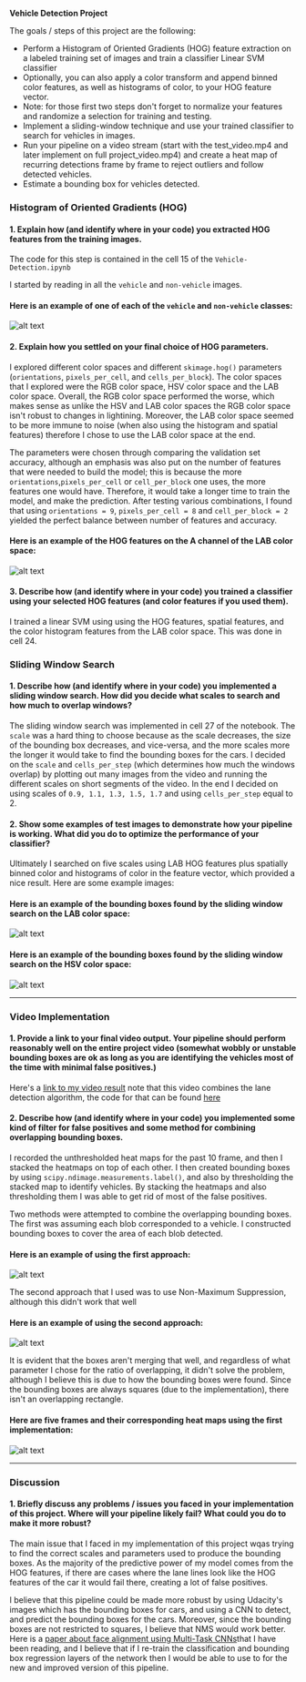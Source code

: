 **Vehicle Detection Project**

The goals / steps of this project are the following:

* Perform a Histogram of Oriented Gradients (HOG) feature extraction on a labeled training set of images and train a classifier Linear SVM classifier
* Optionally, you can also apply a color transform and append binned color features, as well as histograms of color, to your HOG feature vector. 
* Note: for those first two steps don't forget to normalize your features and randomize a selection for training and testing.
* Implement a sliding-window technique and use your trained classifier to search for vehicles in images.
* Run your pipeline on a video stream (start with the test_video.mp4 and later implement on full project_video.mp4) and create a heat map of recurring detections frame by frame to reject outliers and follow detected vehicles.
* Estimate a bounding box for vehicles detected.

[image1]: ./README_images/car_noncar.png
[image2]: ./README_images/hog.png
[image3]: ./README_images/lab_bb.png
[image4]: ./README_images/hsv_bb.png
[image5]: ./README_images/lab_hm.png
[image6]: ./README_images/lab_bb.png
[image7]: ./README_images/5_video_frames.png


### Histogram of Oriented Gradients (HOG)

#### 1. Explain how (and identify where in your code) you extracted HOG features from the training images.

The code for this step is contained in the cell 15 of the `Vehicle-Detection.ipynb`

I started by reading in all the `vehicle` and `non-vehicle` images.  

#### Here is an example of one of each of the `vehicle` and `non-vehicle` classes:

![alt text][image1]


#### 2. Explain how you settled on your final choice of HOG parameters.

I explored different color spaces and different `skimage.hog()` parameters (`orientations`, `pixels_per_cell`, and `cells_per_block`).  The color spaces that I explored were the RGB color space, HSV color space and the LAB color space. Overall, the RGB color space performed the worse, which makes sense as unlike the HSV and LAB color spaces the RGB color space isn't robust to changes in lightining. Moreover, the LAB color space seemed to be more immune to noise (when also using the histogram and spatial features) therefore I chose to use the LAB color space at the end.

The parameters were chosen through comparing the validation set accuracy, although an emphasis was also put on the number of features that were needed to build the model; this is because the more `orientations`,`pixels_per_cell` or `cell_per_block` one uses, the more features one would have. Therefore, it would take a longer time to train the model, and make the prediction. After testing various combinations, I found that using `orientations = 9`, `pixels_per_cell = 8` and `cell_per_block = 2` yielded the perfect balance between number of features and accuracy.

#### Here is an example of the HOG features on the A channel of the LAB color space:

![alt text][image2]

#### 3. Describe how (and identify where in your code) you trained a classifier using your selected HOG features (and color features if you used them).

I trained a linear SVM using using the HOG features, spatial features, and the color histogram features from the LAB color space. This was done in cell 24.

### Sliding Window Search

#### 1. Describe how (and identify where in your code) you implemented a sliding window search.  How did you decide what scales to search and how much to overlap windows?

The sliding window search was implemented in cell 27 of the notebook. The `scale` was a hard thing to choose because as the scale decreases, the size of the bounding box decreases, and vice-versa, and the more scales more the longer it would take to find the bounding boxes for the cars. I decided on the `scale` and `cells_per_step` (which determines how much the windows overlap) by plotting out many images from the video and running the different scales on short segments of the video. In the end I decided on using scales of `0.9, 1.1, 1.3, 1.5, 1.7` and using `cells_per_step` equal to 2.


#### 2. Show some examples of test images to demonstrate how your pipeline is working.  What did you do to optimize the performance of your classifier?

Ultimately I searched on five scales using LAB HOG features plus spatially binned color and histograms of color in the feature vector, which provided a nice result.  Here are some example images:


#### Here is an example of the bounding boxes found by the sliding window search on the LAB color space:

![alt text][image3]

#### Here is an example of the bounding boxes found by the sliding window search on the HSV color space:

![alt text][image4]


---

### Video Implementation

#### 1. Provide a link to your final video output.  Your pipeline should perform reasonably well on the entire project video (somewhat wobbly or unstable bounding boxes are ok as long as you are identifying the vehicles most of the time with minimal false positives.)
Here's a [link to my video result](https://www.youtube.com/edit?o=U&video_id=0c9tmgVvgxw) note that this video combines the lane detection algorithm, the code for that can be found [here](https://github.com/kevinlu1211/CarND/tree/master/Part4-Advanced-Lane-Lines)


#### 2. Describe how (and identify where in your code) you implemented some kind of filter for false positives and some method for combining overlapping bounding boxes.

I recorded the unthresholded heat maps for the past 10 frame, and then I stacked the heatmaps on top of each other. I then created bounding boxes by using `scipy.ndimage.measurements.label()`, and also by thresholding the stacked map to identify vehicles. By stacking the heatmaps and also thresholding them I was able to get rid of most of the false positives.

Two methods were attempted to combine the overlapping bounding boxes. The first was assuming each blob corresponded to a vehicle.  I constructed bounding boxes to cover the area of each blob detected.  

#### Here is an example of using the first approach:

![alt text][image5]

The second approach that I used was to use Non-Maximum Suppression, although this didn't work that well

#### Here is an example of using the second approach:

![alt text][image6]

It is evident that the boxes aren't merging that well, and regardless of what parameter I chose for the ratio of overlapping, it didn't solve the problem, although I believe this is due to how the bounding boxes were found. Since the bounding boxes are always squares (due to the implementation), there isn't an overlapping rectangle.


#### Here are five frames and their corresponding heat maps using the first implementation:

![alt text][image7]


---

### Discussion

#### 1. Briefly discuss any problems / issues you faced in your implementation of this project.  Where will your pipeline likely fail?  What could you do to make it more robust?

The main issue that I faced in my implementation of this project wqas trying to find the correct scales and parameters used to produce the bounding boxes. As the majority of the predictive power of my model comes from the HOG features, if there are cases where the lane lines look like the HOG features of the car it would fail there, creating a lot of false positives. 

I believe that this pipeline could be made more robust by using Udacity's images which has the bounding boxes for cars, and using a CNN to detect, and predict the bounding boxes for the cars. Moreover, since the bounding boxes are not restricted to squares, I believe that NMS would work better. Here is a [paper about face alignment using Multi-Task CNNs](https://kpzhang93.github.io/MTCNN_face_detection_alignment/paper/spl.pdf)that I have been reading, and I believe that if I re-train the classification and bounding box regression layers of the network then I would be able to use to for the new and improved version of this pipeline.
